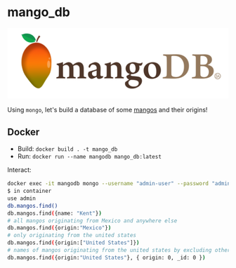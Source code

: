 # mango_db

![](./msngoDB.png)

Using `mongo`, let's build a database of some [mangos](https://en.wikipedia.org/wiki/List_of_mango_cultivars) and their origins!

## Docker

* Build: `docker build . -t mango_db`
* Run: `docker run --name mangodb mango_db:latest`

Interact:

```bash
docker exec -it mangodb mongo --username "admin-user" --password "admin-password" --authenticationDatabase "admin"
$ in container
use admin
db.mangos.find()
db.mangos.find({name: "Kent"})
# all mangos originating from Mexico and anywhere else
db.mangos.find({origin:"Mexico"})
# only originating from the united states
db.mangos.find({origin:["United States"]})
# names of mangos originating from the united states by excluding other fields
db.mangos.find({origin:"United States"}, { origin: 0, _id: 0 })
```
